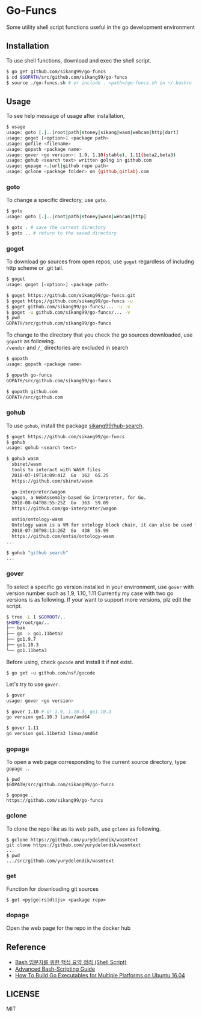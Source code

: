 # Go-Funcs

Some utility shell script functions useful in the go development environment


## Installation

To use shell functions, download and exec the shell script.

```sh
$ go get github.com/sikang99/go-funcs
$ cd $GOPATH/src/github.com/sikang99/go-funcs
$ source ./go-funcs.sh # or include . <path>/go-funcs.sh in ~/.bashrc
```

## Usage

To see help message of usage after installation, 

```sh
$ usage
usage: goto [.|..|root|path|stoney|sikang|wasm|webcam|http|dart]
usage: goget [<option>] <package path>
usage: gofile <filename>
usage: gopath <package name>
usage: gover <go version>: 1.9, 1.10(stable), 1.11(beta2,beta3)
usage: gohub <search text> written golng in github.com
usage: gopage <.|url|github repo path>
usage: gclone <package folder> on {github,gitlab}.com
```

### goto
To change a specific directory, use `goto`.

```sh
$ goto
usage: goto [.|..|root|path|stoney|wasm|webcam|http]

$ goto . # save the current directory
$ goto .. # return to the saved directory
```

### goget
To download go sources from open repos, use `goget` regardless of includng http scheme or .git tail.

```sh
$ goget
usage: goget [<option>] <package path>

$ goget https://github.com/sikang99/go-funcs.git
$ goget https;//github.com/sikang99/go-funcs -u
$ goget github.com/sikang99/go-funcs/... -u -v
$ goget -u github.com/sikang99/go-funcs/... -v
$ pwd
GOPATH/src/github.com/sikang99/go-funcs
```

To change to the directory that you check the go sources downloaded, use `gopath` as following.  
`/vendor` and `/_` directories are excluded in search

```sh
$ gopath
usage: gopath <package name>

$ gopath go-funcs
GOPATH/src/github.com/sikang99/go-funcs

$ gopath github.com
GOPATH/src/github.com
```

### gohub
To use `gohub`, install the package [sikang99/hub-search](https://github.com/sikang99/hub-search).

```sh
$ goget https://github.com/sikang99/go-funcs
$ gohub
usage: gohub <search text>

$ gohub wasm
  sbinet/wasm
  tools to interact with WASM files
  2018-07-19T14:09:41Z  Go  162  65.25
  https://github.com/sbinet/wasm

  go-interpreter/wagon
  wagon, a WebAssembly-based Go interpreter, for Go.
  2018-08-04T08:55:25Z  Go  363  59.09
  https://github.com/go-interpreter/wagon

  ontio/ontology-wasm
  Ontology wasm is a VM for ontology block chain, it can also be used for other stand-alone environment not only for block chains.
  2018-07-30T08:13:26Z  Go  438  55.99
  https://github.com/ontio/ontology-wasm
...

$ gohub "github search"
...
```

### gover
To select a specific go version installed in your environment, 
use `gover` with version number such as 1,9, 1.10, 1.11
Currently my case with two go versions is as following. 
If your want to support more versions, plz edit the script. 

```sh
$ tree -L 1 $GOROOT/..
$HOME/root/go/..
├── bak
├── go -> go1.11beta2
├── go1.9.7
├── go1.10.3
└── go1.11beta3
```

Before using, check `gocode` and install it if not exist.
```
$ go get -u github.com/nsf/gocode
```

Let's try to use `gover`.

```sh
$ gover
usage: gover <go version>

$ gover 1.10 # or 1.9, 1.10.3, go1.10.3
go version go1.10.3 linux/amd64

$ gover 1.11
go version go1.11beta3 linux/amd64
```

### gopage
To open a web page corresponding to the current source directory, type `gopage .`.
```
$ pwd
$GOPATH/src/github.com/sikang99/go-funcs

$ gopage .
https://github.com/sikang99/go-funcs
```

### gclone
To clone the repo like as its web path, use `gclone` as following.
```
$ gclone https://github.com/yurydelendik/wasmtext
git clone https://github.com/yurydelendik/wasmtext
...
$ pwd
.../src/github.com/yurydelendik/wasmtext

```

### get
Function for downloading git sources
```
$ get <py|go|rs|dt|js> <package repo>
```

### dopage
Open the web page for the repo in the docker hub


## Reference

- [Bash 입문자를 위한 핵심 요약 정리 (Shell Script)](https://blog.gaerae.com/2015/01/bash-hello-world.html)
- [Advanced Bash-Scripting Guide](https://www.tldp.org/LDP/abs/html/index.html)
- [How To Build Go Executables for Multiple Platforms on Ubuntu 16.04](https://www.digitalocean.com/community/tutorials/how-to-build-go-executables-for-multiple-platforms-on-ubuntu-16-04)


## LICENSE

MIT
